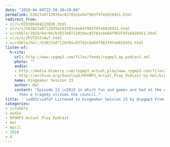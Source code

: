 ```yaml
---
date: "2019-04-04T22:50:38+10:00"
permalink: b3827e8712039ac83783cbe64f983f9fe6020451.html
redirect_from:
- sl/n/d20190404225038.html
- sl/n/s/hb3827e8712039ac83783cbe64f983f9fe6020451.html
- scrobble/2019/04/04/b3827e8712039ac83783cbe64f983f9fe6020451.html
- sl/n/s/ZPUTDVZvAw7.html
- scrobble/Hal//b3827e8712039ac83783cbe64f983f9fe6020451.html
listen-of:
  h-cite:
    url: http://www.rpgmp3.com/files/feeds/rpgmp3_ap_podcast.xml
    photo: ""
    audio:
    - http://media.blubrry.com/rpgmp3_actual_play/www.rpgmp3.com/files/game_recordings/Sugar_Fuelled_Gamers/kingmaker_session_23.mp3
    - http://archive.org/download/RPGMP3_Actual_Play_Podcast-by-Hal/kingmaker_session_23.mp3
    name: Kingmaker Session 23
    author: Hal
    content: "Episode 23 \u2013 in which fun and games are had at the wedding\u2026
      then a tragedy strikes the council."
title: ' \ud83c\udfa7 Listened to Kingmaker Session 23 by @rpgmp3 From #RPGMP3ActualPlayPodcast'
categories:
- scrobble
- audio
- RPGMP3 Actual Play Podcast
- Hal
- April
- 2019
- 4
---
```

